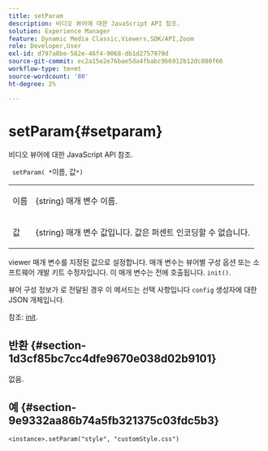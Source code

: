 ```yaml
---
title: setParam
description: 비디오 뷰어에 대한 JavaScript API 참조.
solution: Experience Manager
feature: Dynamic Media Classic,Viewers,SDK/API,Zoom
role: Developer,User
exl-id: d797a8be-582e-46f4-9068-db1d2757970d
source-git-commit: ec2a15e2e76bae5da4fbabc9b6912b12dc080f66
workflow-type: tm+mt
source-wordcount: '80'
ht-degree: 2%

---
```


# setParam{#setparam}

비디오 뷰어에 대한 JavaScript API 참조.

` setParam( *`이름, 값`*)`

<table id="table_896DFF34A68A403DB93A6D597461A573"> 
 <tbody> 
  <tr> 
   <td colname="col1"> <p> <span class="codeph"> <span class="varname"> 이름 </span> </span> </p> </td> 
   <td colname="col2"> <p> <span class="codeph"> {string} </span> 매개 변수 이름. </p> </td> 
  </tr> 
  <tr> 
   <td colname="col1"> <p> <span class="codeph"> <span class="varname"> 값 </span> </span> </p> </td> 
   <td colname="col2"> <p> <span class="codeph"> {string} </span> 매개 변수 값입니다. 값은 퍼센트 인코딩할 수 없습니다. </p> </td> 
  </tr> 
 </tbody> 
</table>

viewer 매개 변수를 지정된 값으로 설정합니다. 매개 변수는 뷰어별 구성 옵션 또는 소프트웨어 개발 키트 수정자입니다. 이 매개 변수는 전에 호출됩니다. `init()`.

뷰어 구성 정보가 로 전달된 경우 이 메서드는 선택 사항입니다 `config` 생성자에 대한 JSON 개체입니다.

참조: [init](../../../c-html5-s7-aem-asset-viewers/c-html5-20-zoom-viewer-about/c-html5-20-zoom-viewer-javascriptapiref/r-html5-zoom-viewer-20-javascriptapiref-init.md#reference-aee94dd92a28410784f7a1792e28683b).

## 반환 {#section-1d3cf85bc7cc4dfe9670e038d02b9101}

없음.

## 예 {#section-9e9332aa86b74a5fb321375c03fdc5b3}

```
<instance>.setParam("style", "customStyle.css")
```
